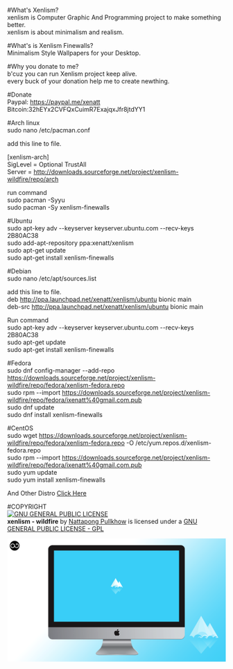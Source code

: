 #What's Xenlism?                                 
xenlism is Computer Graphic And Programming project to make something better.                        
xenlism is about minimalism and realism.                        
                         
#What's is Xenlism Finewalls?                                  
Minimalism Style Wallpapers for your Desktop.                        

#Why you donate to me?                              
b'cuz you can run Xenlism project keep alive.                        
every buck of your donation help me to create newthing.                        
                        
                        
#Donate                              
Paypal: https://paypal.me/xenatt                          
Bitcoin:32hEYx2CVFQxCuimR7ExajqxJfr8jtdYY1                            
                        
                          
#Arch linux          
sudo nano /etc/pacman.conf                            

add this line to file.                        

[xenlism-arch]                             
SigLevel = Optional TrustAll                        
Server = http://downloads.sourceforge.net/project/xenlism-wildfire/repo/arch                        

run command                        
sudo pacman -Syyu                               
sudo pacman -Sy xenlism-finewalls                               
                        

#Ubuntu                               
sudo apt-key adv --keyserver keyserver.ubuntu.com --recv-keys 2B80AC38                        
sudo add-apt-repository ppa:xenatt/xenlism                        
sudo apt-get update                        
sudo apt-get install xenlism-finewalls                        
                        
#Debian                                
sudo nano /etc/apt/sources.list                              
                        
add this line to file.                             
deb http://ppa.launchpad.net/xenatt/xenlism/ubuntu bionic main                              
deb-src http://ppa.launchpad.net/xenatt/xenlism/ubuntu bionic main                               
                        
Run command                            
sudo apt-key adv --keyserver keyserver.ubuntu.com --recv-keys 2B80AC38                        
sudo apt-get update                        
sudo apt-get install xenlism-finewalls                        

#Fedora                                                         
sudo dnf config-manager --add-repo https://downloads.sourceforge.net/project/xenlism-wildfire/repo/fedora/xenlism-fedora.repo                             
sudo rpm --import https://downloads.sourceforge.net/project/xenlism-wildfire/repo/fedora/ixenatt%40gmail.com.pub                             
sudo dnf update                            
sudo dnf install xenlism-finewalls                             
                        
                        
#CentOS                               
sudo wget https://downloads.sourceforge.net/project/xenlism-wildfire/repo/fedora/xenlism-fedora.repo -O /etc/yum.repos.d/xenlism-fedora.repo                            
sudo rpm --import https://downloads.sourceforge.net/project/xenlism-wildfire/repo/fedora/ixenatt%40gmail.com.pub                               
sudo yum update                             
sudo yum install xenlism-finewalls                            

And Other Distro [Click Here](https://xenlism.github.io/wildfire)                        
                        
                        
#COPYRIGHT                                                       
[![GNU GENERAL PUBLIC LICENSE](http://www.gnu.org/graphics/gplv3-127x51.png)](https://www.gnu.org/licenses/gpl.txt/)                        
**xenlism - wildfire** by [Nattapong Pullkhow](https://twitter.com/xenatt) is licensed under a [GNU GENERAL PUBLIC LICENSE - GPL](https://www.gnu.org/licenses/gpl.txt)                        

![screenshot](https://github.com/xenlism/finewalls/raw/master/Shots/iceberg-cover.png)                        


